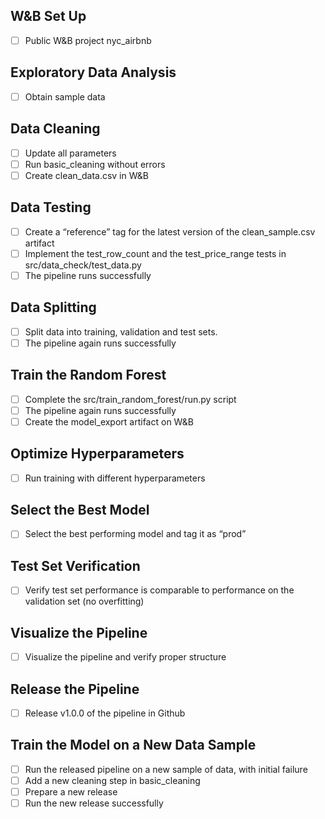 ## W&B Set Up
- [ ] Public W&B project nyc_airbnb
## Exploratory Data Analysis
- [ ] Obtain sample data
## Data Cleaning
- [ ] Update all parameters
- [ ] Run basic_cleaning without errors
- [ ] Create clean_data.csv in W&B
## Data Testing
- [ ] Create a “reference” tag for the latest version of the clean_sample.csv artifact
- [ ] Implement the test_row_count and the test_price_range tests in src/data_check/test_data.py
- [ ] The pipeline runs successfully
## Data Splitting
- [ ] Split data into training, validation and test sets.
- [ ] The pipeline again runs successfully
## Train the Random Forest
- [ ] Complete the src/train_random_forest/run.py script
- [ ] The pipeline again runs successfully
- [ ] Create the model_export artifact on W&B
## Optimize Hyperparameters
- [ ] Run training with different hyperparameters
## Select the Best Model
- [ ] Select the best performing model and tag it as “prod”
## Test Set Verification
- [ ] Verify test set performance is comparable to performance on the validation set (no overfitting)
## Visualize the Pipeline
- [ ] Visualize the pipeline and verify proper structure
## Release the Pipeline
- [ ] Release v1.0.0 of the pipeline in Github
## Train the Model on a New Data Sample
- [ ] Run the released pipeline on a new sample of data, with initial failure
- [ ] Add a new cleaning step in basic_cleaning
- [ ] Prepare a new release
- [ ] Run the new release successfully